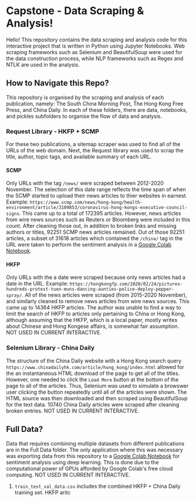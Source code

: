 # Capstone - Data Scraping & Analysis!

Hello! This repository contains the data scraping and analysis code for this interactive project that is written in Python using Jupyter Notebooks. Web scraping frameworks such as Selenium and BeautifulSoup were used for the data construction process, while NLP frameworks such as Regex and NTLK are used in the analysis. 

## How to Navigate this Repo?
This repository is organised by the scraping and analysis of each publication, namely: The South China Morning Post, The Hong Kong Free Press, and China Daily. In each of these folders, there are data, notebooks, and pickles subfolders to organise the flow of data and analysis.

### Request Library - HKFP + SCMP
For these two publications, a sitemap scraper was used to find all of the URLs of the web domain. Next, the Request library was used to scrap the title, author, topic tags, and available summary of each URL. 

#### SCMP
Only URLs with the tag ```/news/``` were scraped between 2012-2020 November. The selection of this date range reflects the time span of when the SCMP started to upload their news articles to thier websites in earnest. Example: ```https://www.scmp.com/news/hong-kong/health-environment/article/3109853/coronavirus-hong-kongs-executive-council-signs```. This came up to a total of 172395 articles. However, news articles from wire news sources such as Reuters or Bloomberg were included in this count. After cleaning those out, in addition to broken links and missing authors or titles, 92251 SCMP news articles remained. Out of those 92251 articles, a subset of 31618 articles which contained the ```/china/``` tag in the URL were taken to perform the sentiment analysis in a [Google Colab Notebook](https://colab.research.google.com/drive/1h23ZIYabZ5Wb3NB-jH9LF8hZgpDGBFXf#scrollTo=07cy4zCVM_Ub).

#### HKFP
Only URLs with the a date were scraped because only news articles had a date in the URL. Example:  ```https://hongkongfp.com/2020/02/24/pictures-hundreds-protest-tuen-muns-dancing-aunties-police-deploy-pepper-spray/```. All of the news articles were scraped (from 2015-2020 November), and similarly cleaned to remove news articles from wire news sources. This came up to 14364 HKFP articles. The author was unable to find a way to limit the search of HKFP to articles only pertaining to China or Hong Kong, although assuming that the HKFP, which is a local paper, mostly writes about Chinese and Hong Kongese affairs, is somewhat fair assumption. NOT USED IN CURRENT INTERACTIVE.

### Selenium Library - China Daily
The structure of the China Daily website with a Hong Kong search query ```https://www.chinadailyhk.com/article/hong_kong/index.html``` allowed for the an instantaneous HTML download of the page to get all of the titles. However, one needed to click the ```Load More``` button at the bottom of the page to all of the articles. Thus, Selenium was used to simulate a browswer user clicking the button repeatedly until all of the articles were shown. The HTML source was then downloaded and then scraped using BeautifulSoup for the text data. 10740 China Daily articles were scraped after cleaning broken entries. NOT USED IN CURRENT INTERACTIVE.

## Full Data?
Data that requires combining multiple datasets from different publications are in the Full Data folder. The only application where this was necessary was exporting data from this repository to a [Google Colab Notebook](https://colab.research.google.com/drive/1xkpP0azVmy_WdN93q1fDe7VyNRM2dsUN#scrollTo=LzelwT_mj_HU) for sentiment analysis using deep learning. This is done due to the computational power of GPUs afforded by Google Colab's free cloud computing. NOT USED IN CURRENT INTERACTIVE.

1. ```train_test_val_data.csv``` includes the combined HKFP + China Daily training set. HKFP aritc


